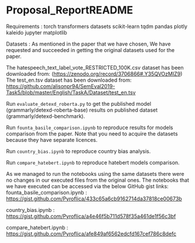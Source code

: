 # Proposal_ReportREADME 

Requirements : torch
transformers
datasets
scikit-learn
tqdm
pandas
plotly
kaleido
jupyter
matplotlib

Datasets : As mentioned in the paper that we have chosen, We have requested and succeeded in getting the original datasets used for the paper. 

The hatespeech_text_label_vote_RESTRICTED_100K.csv dataset has been downloaded from: (https://zenodo.org/record/3706866#.Y35QVOzMIZ9)
The test_en.tsv dataset has been downloaded from: 
https://github.com/alisonpr94/SemEval2019-Task5/blob/master/English/TaskA/Dataset/test_en.tsv

Run `evaluate_detexd_roberta.py` to get the published model (grammarly/detexd-roberta-base) results on published dataset (grammarly/detexd-benchmark).

Run `founta_basile_comparison.ipynb` to reproduce results for models comparison from the paper. Note that you need to acquire the datasets because they have separate licences.

Run `country_bias.ipynb` to reproduce country bias analysis.

Run `compare_hatebert.ipynb` to reproduce hatebert models comparison.


As we managed to run the notebooks using the same datasets there were no changes in our executed files from the original ones.
The notebooks that we have executed can be accessed via the below GitHub gist links:
founta_basile_comparison.ipynb : https://gist.github.com/Pyroflica/433c65a6cb9162714da37818ce00673b

country_bias.ipynb : https://gist.github.com/Pyroflica/a4e46f5b711d578f35a461de1f56c3bf

compare_hatebert.ipynb : https://gist.github.com/Pyroflica/afe849af6562edcfd167cef786c8defc
